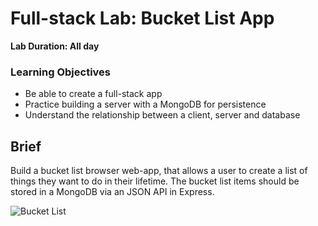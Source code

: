# Full-stack Lab: Bucket List App

**Lab Duration: All day**

### Learning Objectives

- Be able to create a full-stack app
- Practice building a server with a MongoDB for persistence
- Understand the relationship between a client, server and database

## Brief

Build a bucket list browser web-app, that allows a user to create a list of things they want to do in their lifetime. The bucket list items should be stored in a MongoDB via an JSON API in Express.

![Bucket List](https://user-images.githubusercontent.com/37874299/45762554-86bb4880-bc26-11e8-90e9-869a34d7862f.png)
